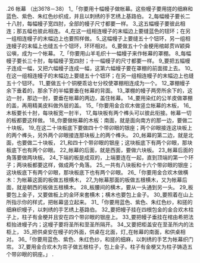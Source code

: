 .26 
帐幕 
（出36?8－38） 
1_「你要用十幅幔子做帐幕。这些幔子要用搓的细麻和蓝色、紫色、朱红色纱织成，并且以刺绣的手艺绣上基路伯。 2_每幅幔子要长二十八肘，每幅幔子宽四肘，全部的幔子尺寸都要一样。 3_这五幅幔子要彼此相连；那五幅也彼此相连。 4_在这一组相连幔子的末幅边上要缝蓝色的钮环；在另一组相连幔子的末幅边上也要照样做。 5_这幅幔子上要缝五十个钮环，另一组相连幔子的末幅上也缝五十个钮环，环环相对。 6_要做五十个金梗用棺邮贯Ｗ颖舜讼嗔，成为一个帐幕。 
7_「你要用山羊毛织十一幅幔子来作帐幕的罩棚。 8_每幅幔子要长三十肘，每幅幔子宽四肘；十一幅幔子的尺寸都要一样。 9_要把五幅幔子连成一幅，又把六幅幔子连成一幅，这第六幅幔子要在罩棚的前面摺上去。 10_在这一组相连幔子的末幅边上要缝五十个钮环；在另一组相连幔子的末幅边上也缝五十个钮环。 11_要做五十个铜梗乖谂セ分校使罩棚相连成为一个。 12_罩棚幔子余下垂着的，那余下的半幅要垂在帐幕的背面。 13_罩棚的幔子两旁所余下的，这边一肘，那边一肘，要垂在帐幕的两边，盖住帐幕。 14_要用染红的公羊皮做罩棚的盖，再用精美皮料做外层的盖。 
15_「你要用金合欢木做竖立帐幕的木板， 16_木板要长十肘，每块板宽一肘半， 17_每块板有两个榫头可以彼此衔接。帐幕一切的板都要这样做。 18_你要做帐幕的木板：南面，就是面向南方的那一边，要做二十块板。 19_在这二十块板底下要做四十个带卯眼的银座；两个卯眼接连这块板上的两个榫头，另外两个卯眼接连那块板上的两个榫头。 20_帐幕的第二边，就是北面，也要做二十块板， 21_和四十个带卯眼的银座；这块板底下有两个卯眼，那块板底下也有两个卯眼。 22_帐幕的后面，就是西面，要做六块板。 23_帐幕后面的角落要做两块板。 24_下端的板是成双的，上端要连在一起，直到顶端的第一个环子；两块板都要这样，做成两个角落。 25_一共有八块板和十六个带卯眼的银座；这块板底下有两个卯眼，那块板底下也有两个卯眼。 
26_「你要用金合欢木做横木：为帐幕这面的板做五根横木， 27_为帐幕那面的板做五根横木，又为帐幕后面，就是朝西的板做五根横木。 28_板腰间的横木，要从一头通到另一头。 29_板要包上金子，又要做板上的金环来套横木；横木也要包上金子。 30_要照着在山上所指示你的样式，把帐幕竖立起来。 
31_「你要用蓝色、紫色、朱红色纱，和搓的细麻织幔子，以刺绣的手艺绣上基路伯。 32_要把幔子挂在四根包金的金合欢木柱子上，柱子有金梗并且安在四个带卯眼的银座上。 33_要把幔子垂挂在棺由希把法柜抬进幔子内；这幔子要将圣所和至圣所隔开。 34_又要把柜盖安在至圣所内的法柜上， 35_把供桌安在幔子的外面，供桌在北面，灯_在帐幕的南面，和供桌相对。 
36_「你要用蓝色、紫色、朱红色纱，和搓的细麻，以刺绣的手艺为帐幕织门帘。 37_要用金合欢木为帘子做五根柱子，包上金子。柱子有金梗又为柱子铸造五个带卯眼的铜座。」 
 .